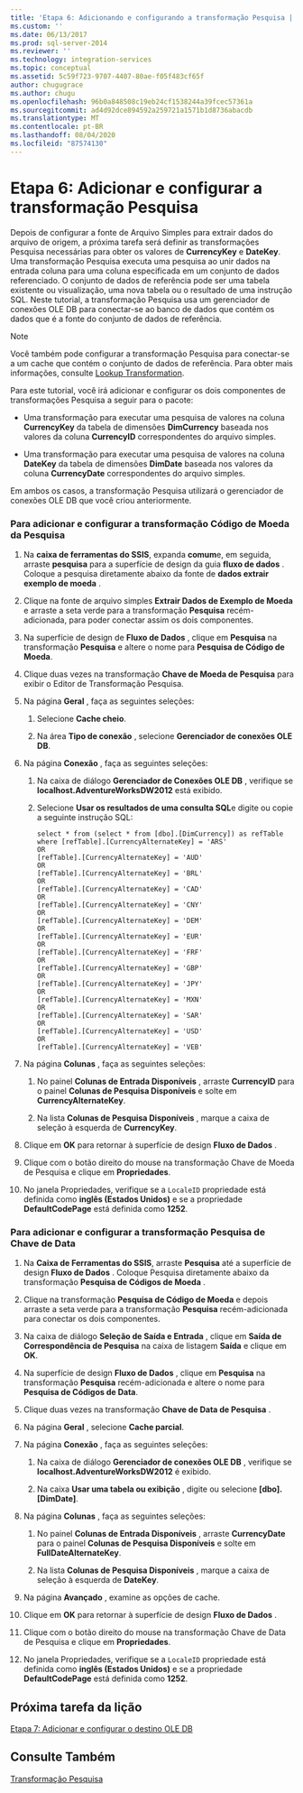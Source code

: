 ```yaml
---
title: 'Etapa 6: Adicionando e configurando a transformação Pesquisa | Microsoft Docs'
ms.custom: ''
ms.date: 06/13/2017
ms.prod: sql-server-2014
ms.reviewer: ''
ms.technology: integration-services
ms.topic: conceptual
ms.assetid: 5c59f723-9707-4407-80ae-f05f483cf65f
author: chugugrace
ms.author: chugu
ms.openlocfilehash: 96b0a848508c19eb24cf1538244a39fcec57361a
ms.sourcegitcommit: ad4d92dce894592a259721a1571b1d8736abacdb
ms.translationtype: MT
ms.contentlocale: pt-BR
ms.lasthandoff: 08/04/2020
ms.locfileid: "87574130"
---
```

# <a name="step-6-adding-and-configuring-the-lookup-transformations"></a>Etapa 6: Adicionar e configurar a transformação Pesquisa
  Depois de configurar a fonte de Arquivo Simples para extrair dados do arquivo de origem, a próxima tarefa será definir as transformações Pesquisa necessárias para obter os valores de **CurrencyKey** e **DateKey**. Uma transformação Pesquisa executa uma pesquisa ao unir dados na entrada coluna para uma coluna especificada em um conjunto de dados referenciado. O conjunto de dados de referência pode ser uma tabela existente ou visualização, uma nova tabela ou o resultado de uma instrução SQL. Neste tutorial, a transformação Pesquisa usa um gerenciador de conexões OLE DB para conectar-se ao banco de dados que contém os dados que é a fonte do conjunto de dados de referência.  
  
> [!NOTE]  
>  Você também pode configurar a transformação Pesquisa para conectar-se a um cache que contém o conjunto de dados de referência. Para obter mais informações, consulte [Lookup Transformation](data-flow/transformations/lookup-transformation.md).  
  
 Para este tutorial, você irá adicionar e configurar os dois componentes de transformações Pesquisa a seguir para o pacote:  
  
-   Uma transformação para executar uma pesquisa de valores na coluna **CurrencyKey** da tabela de dimensões **DimCurrency** baseada nos valores da coluna **CurrencyID** correspondentes do arquivo simples.  
  
-   Uma transformação para executar uma pesquisa de valores na coluna **DateKey** da tabela de dimensões **DimDate** baseada nos valores da coluna **CurrencyDate** correspondentes do arquivo simples.  
  
 Em ambos os casos, a transformação Pesquisa utilizará o gerenciador de conexões OLE DB que você criou anteriormente.  
  
### <a name="to-add-and-configure-the-lookup-currency-key-transformation"></a>Para adicionar e configurar a transformação Código de Moeda da Pesquisa  
  
1.  Na **caixa de ferramentas do SSIS**, expanda **comum**e, em seguida, arraste **pesquisa** para a superfície de design da guia **fluxo de dados** . Coloque a pesquisa diretamente abaixo da fonte de **dados extrair exemplo de moeda** .  
  
2.  Clique na fonte de arquivo simples **Extrair Dados de Exemplo de Moeda** e arraste a seta verde para a transformação **Pesquisa** recém-adicionada, para poder conectar assim os dois componentes.  
  
3.  Na superfície de design de **Fluxo de Dados** , clique em **Pesquisa** na transformação **Pesquisa** e altere o nome para **Pesquisa de Código de Moeda**.  
  
4.  Clique duas vezes na transformação **Chave de Moeda de Pesquisa** para exibir o Editor de Transformação Pesquisa.  
  
5.  Na página **Geral** , faça as seguintes seleções:  
  
    1.  Selecione **Cache cheio**.  
  
    2.  Na área **Tipo de conexão** , selecione **Gerenciador de conexões OLE DB**.  
  
6.  Na página **Conexão** , faça as seguintes seleções:  
  
    1.  Na caixa de diálogo **Gerenciador de Conexões OLE DB** , verifique se **localhost.AdventureWorksDW2012** está exibido.  
  
    2.  Selecione **Usar os resultados de uma consulta SQL**e digite ou copie a seguinte instrução SQL:  
  
        ```  
        select * from (select * from [dbo].[DimCurrency]) as refTable  
        where [refTable].[CurrencyAlternateKey] = 'ARS'  
        OR  
        [refTable].[CurrencyAlternateKey] = 'AUD'  
        OR  
        [refTable].[CurrencyAlternateKey] = 'BRL'  
        OR  
        [refTable].[CurrencyAlternateKey] = 'CAD'  
        OR  
        [refTable].[CurrencyAlternateKey] = 'CNY'  
        OR  
        [refTable].[CurrencyAlternateKey] = 'DEM'  
        OR  
        [refTable].[CurrencyAlternateKey] = 'EUR'  
        OR  
        [refTable].[CurrencyAlternateKey] = 'FRF'  
        OR  
        [refTable].[CurrencyAlternateKey] = 'GBP'  
        OR  
        [refTable].[CurrencyAlternateKey] = 'JPY'  
        OR  
        [refTable].[CurrencyAlternateKey] = 'MXN'  
        OR  
        [refTable].[CurrencyAlternateKey] = 'SAR'  
        OR  
        [refTable].[CurrencyAlternateKey] = 'USD'  
        OR  
        [refTable].[CurrencyAlternateKey] = 'VEB'  
        ```  
  
7.  Na página **Colunas** , faça as seguintes seleções:  
  
    1.  No painel **Colunas de Entrada Disponíveis** , arraste **CurrencyID** para o painel **Colunas de Pesquisa Disponíveis** e solte em **CurrencyAlternateKey**.  
  
    2.  Na lista **Colunas de Pesquisa Disponíveis** , marque a caixa de seleção à esquerda de **CurrencyKey**.  
  
8.  Clique em **OK** para retornar à superfície de design **Fluxo de Dados** .  
  
9. Clique com o botão direito do mouse na transformação Chave de Moeda de Pesquisa e clique em **Propriedades**.  
  
10. No janela Propriedades, verifique se a `LocaleID` propriedade está definida como **inglês (Estados Unidos)** e se a propriedade **DefaultCodePage** está definida como **1252**.  
  
### <a name="to-add-and-configure-the--lookup-datekey-transformation"></a>Para adicionar e configurar a transformação Pesquisa de Chave de Data  
  
1.  Na **Caixa de Ferramentas do SSIS**, arraste **Pesquisa** até a superfície de design **Fluxo de Dados** . Coloque Pesquisa diretamente abaixo da transformação **Pesquisa de Códigos de Moeda** .  
  
2.  Clique na transformação **Pesquisa de Código de Moeda** e depois arraste a seta verde para a transformação **Pesquisa** recém-adicionada para conectar os dois componentes.  
  
3.  Na caixa de diálogo **Seleção de Saída e Entrada** , clique em **Saída de Correspondência de Pesquisa** na caixa de listagem **Saída** e clique em **OK**.  
  
4.  Na superfície de design **Fluxo de Dados** , clique em **Pesquisa** na transformação **Pesquisa** recém-adicionada e altere o nome para **Pesquisa de Códigos de Data**.  
  
5.  Clique duas vezes na transformação **Chave de Data de Pesquisa** .  
  
6.  Na página **Geral** , selecione **Cache parcial**.  
  
7.  Na página **Conexão** , faça as seguintes seleções:  
  
    1.  Na caixa de diálogo **Gerenciador de conexões OLE DB** , verifique se **localhost.AdventureWorksDW2012** é exibido.  
  
    2.  Na caixa **Usar uma tabela ou exibição** , digite ou selecione **[dbo].[DimDate]**.  
  
8.  Na página **Colunas** , faça as seguintes seleções:  
  
    1.  No painel **Colunas de Entrada Disponíveis** , arraste **CurrencyDate** para o painel **Colunas de Pesquisa Disponíveis** e solte em **FullDateAlternateKey**.  
  
    2.  Na lista **Colunas de Pesquisa Disponíveis** , marque a caixa de seleção à esquerda de **DateKey**.  
  
9. Na página **Avançado** , examine as opções de cache.  
  
10. Clique em **OK** para retornar à superfície de design **Fluxo de Dados** .  
  
11. Clique com o botão direito do mouse na transformação Chave de Data de Pesquisa e clique em **Propriedades**.  
  
12. No janela Propriedades, verifique se a `LocaleID` propriedade está definida como **inglês (Estados Unidos)** e se a propriedade **DefaultCodePage** está definida como **1252**.  
  
## <a name="next-task-in-lesson"></a>Próxima tarefa da lição  
 [Etapa 7: Adicionar e configurar o destino OLE DB](lesson-1-7-adding-and-configuring-the-ole-db-destination.md)  
  
## <a name="see-also"></a>Consulte Também  
 [Transformação Pesquisa](data-flow/transformations/lookup-transformation.md)  
  
  
